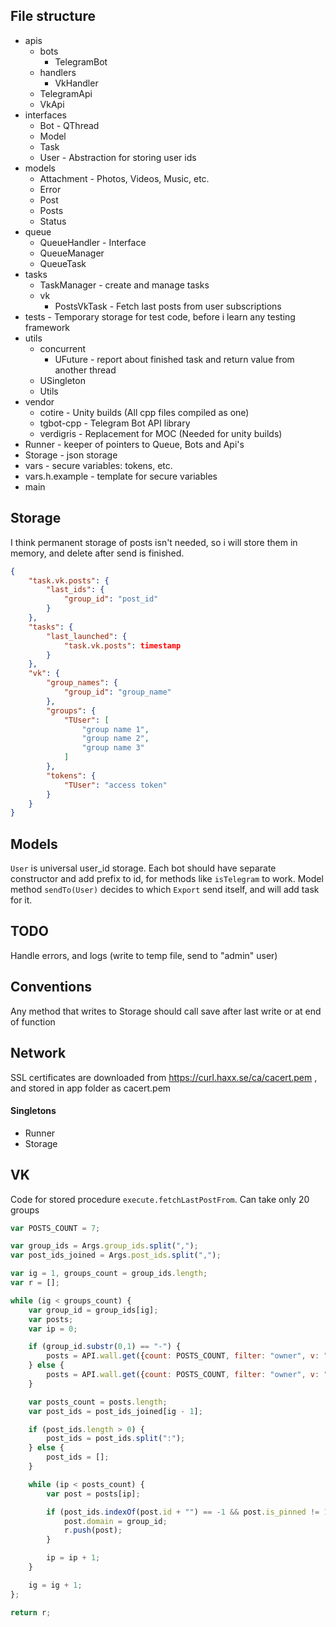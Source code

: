 ## File structure
- apis
  - bots
    - TelegramBot
  - handlers
    - VkHandler
  - TelegramApi
  - VkApi
- interfaces
  - Bot - QThread
  - Model
  - Task
  - User - Abstraction for storing user ids
- models
  - Attachment - Photos, Videos, Music, etc.
  - Error
  - Post
  - Posts
  - Status
- queue
  - QueueHandler - Interface
  - QueueManager
  - QueueTask
- tasks
  - TaskManager - create and manage tasks
  - vk
    - PostsVkTask - Fetch last posts from user subscriptions
- tests - Temporary storage for test code, before i learn any testing framework
- utils
  - concurrent
    - UFuture - report about finished task and return value from another thread
  - USingleton
  - Utils
- vendor
  - cotire - Unity builds (All cpp files compiled as one)
  - tgbot-cpp - Telegram Bot API library
  - verdigris - Replacement for MOC (Needed for unity builds)
- Runner - keeper of pointers to Queue, Bots and Api's
- Storage - json storage
- vars - secure variables: tokens, etc.
- vars.h.example - template for secure variables
- main


## Storage

I think permanent storage of posts isn't needed, so i will store them in memory, and delete after send is finished.

```json
{
    "task.vk.posts": {
        "last_ids": {
            "group_id": "post_id"
        }
    },
    "tasks": {
        "last_launched": {
            "task.vk.posts": timestamp
        }
    },
    "vk": {
        "group_names": {
            "group_id": "group_name"
        },
        "groups": {
            "TUser": [
                "group name 1",
                "group name 2",
                "group name 3"
            ]
        },
        "tokens": {
            "TUser": "access token"
        }
    }
}
```


## Models

`User` is universal user_id storage. Each bot should have separate constructor and add prefix to id, for methods like `isTelegram` to work. Model method `sendTo(User)` decides to which `Export` send itself, and will add task for it.


## TODO

Handle errors, and logs (write to temp file, send to "admin" user)


## Conventions

Any method that writes to Storage should call save after last write or at end of function


## Network

SSL certificates are downloaded from https://curl.haxx.se/ca/cacert.pem , and stored in app folder as cacert.pem


#### Singletons

- Runner
- Storage


## VK

Code for stored procedure `execute.fetchLastPostFrom`.
Can take only 20 groups


```javascript
var POSTS_COUNT = 7;

var group_ids = Args.group_ids.split(",");
var post_ids_joined = Args.post_ids.split(",");

var ig = 1, groups_count = group_ids.length;
var r = [];

while (ig < groups_count) {
    var group_id = group_ids[ig];
    var posts;
    var ip = 0;

    if (group_id.substr(0,1) == "-") {
        posts = API.wall.get({count: POSTS_COUNT, filter: "owner", v: "5.92", owner_id: group_id}).items;
    } else {
        posts = API.wall.get({count: POSTS_COUNT, filter: "owner", v: "5.92", domain: group_id}).items;
    }

    var posts_count = posts.length;
    var post_ids = post_ids_joined[ig - 1];

    if (post_ids.length > 0) {
        post_ids = post_ids.split(":");
    } else {
        post_ids = [];
    }

    while (ip < posts_count) {
        var post = posts[ip];

        if (post_ids.indexOf(post.id + "") == -1 && post.is_pinned != 1) {
            post.domain = group_id;
            r.push(post);
        }

        ip = ip + 1;
    }

    ig = ig + 1;
};

return r;

```


